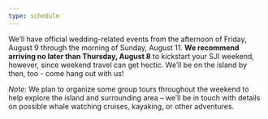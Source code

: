 ```yaml
---
type: schedule
---
```

We’ll have official wedding-related events from the afternoon of Friday, August 9 through the morning of Sunday, August 11. **We recommend arriving no later than Thursday, August 8** to kickstart your SJI weekend, however, since weekend travel can get hectic. We’ll be on the island by then, too - come hang out with us! 

*Note*: We plan to organize some group tours throughout the weekend to help explore the island and surrounding area – we’ll be in touch with details on possible whale watching cruises, kayaking, or other adventures.